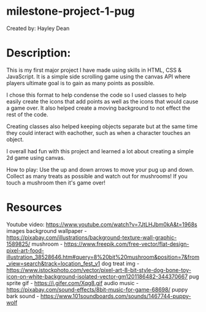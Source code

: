 # milestone-project-1-pug
Created by: Hayley Dean

# Description:
This is my first major project I have made using skills in HTML, CSS & JavaScript.
It is a simple side scrolling game using the canvas API where players ultimate goal is to gain as many points as possible.

I chose this format to help condense the code so I used classes to help easily create the icons that add points as well as the icons that would cause a game over. It also helped create a moving background to not effect the rest of the code. 

Creating classes also helped keeping objects separate but at the same time they could interact with eachother, such as when a character touches an object.

I overall had fun with this project and learned a lot about creating a simple 2d game using canvas.

How to play:
Use the up and down arrows to move your pug up and down. Collect as many treats as possible and watch out for mushrooms!
If you touch a mushroom then it's game over!

# Resources 
Youtube video: https://www.youtube.com/watch?v=7JtLHJbm0kA&t=1968s
images
background wallpaper - https://pixabay.com/illustrations/background-texture-wall-graphic-1589825/
mushroom - https://www.freepik.com/free-vector/flat-design-pixel-art-food-illustration_38528646.htm#query=8%20bit%20mushroom&position=7&from_view=search&track=location_fest_v1
dog treat img - https://www.istockphoto.com/vector/pixel-art-8-bit-style-dog-bone-toy-icon-on-white-background-isolated-vector-gm1201186482-344370667
pug sprite gif - https://i.gifer.com/Xqg8.gif
audio music - https://pixabay.com/sound-effects/8bit-music-for-game-68698/
puppy bark sound - https://www.101soundboards.com/sounds/1467744-puppy-wolf
